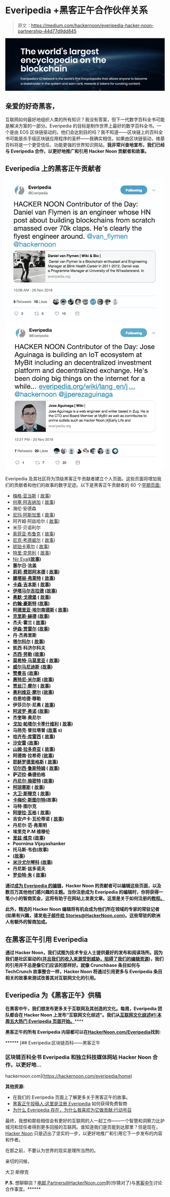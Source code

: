 # Everipedia +黑客正午合作伙伴关系

> 原文：<https://medium.com/hackernoon/everipedia-hacker-noon-partnership-44d77d9dd845>

![](img/10eabf0549b0b8e4490b1e516e7882a1.png)

## 亲爱的好奇黑客，

互联网如何最好地组织人类的所有知识？我没有答案，但下一代数字百科全书可能是解决方案的一部分。Everipedia 的目标是制作世界上最好的数字百科全书。一个是由 EOS 区块链驱动的。他们会达到目的吗？我不知道——区块链上的百科全书可能是杀手级区块链应用程序的圣杯——我确实相信，如果由区块链驱动，维基百科将是一个更受信任、功能更强的世界知识网站。**我非常兴奋地宣布，我们已经与 Everipedia 合作，以更好地推广和引用 Hacker Noon 贡献者和故事。**

## Everipedia 上的黑客正午贡献者

![](img/d4f30c90c9bbcf8c8514d71723eba81d.png)![](img/fb3b1b851604b09f4c0ffaad30697d1c.png)

Everipedia 及其社区将为顶级黑客正午贡献者建立个人页面。这些页面将增加我们的贡献者和他们的故事的数字足迹。以下是黑客正午贡献者的 60 个[早期页面:](https://everipedia.org/wiki/lang_en/list-of-hacker-noon-contributing-writers/)

*   [梅格·亚当斯](https://everipedia.org/wiki/lang_en/meg-adams/) ( [故事](https://hackernoon.com/@megkadams))
*   [何塞·阿吉纳加](https://everipedia.org/wiki/lang_en/jose-aguinaga/) ( [故事](https://hackernoon.com/@jjperezaguinaga))
*   海伦·安德森
*   [尼玛·阿斯加里](https://everipedia.org/wiki/lang_en/nima-asghari/) ( [故事](https://hackernoon.com/@insideNiMA))
*   阿齐姆·阿兹哈尔 ( [故事](https://hackernoon.com/@azeem))
*   米莎·贝诺利尔
*   [索菲亚·布鲁克](https://everipedia.org/wiki/lang_en/sophia-brooke/) ( [故事](https://hackernoon.com/@sophia.m.brooke))
*   [尼克·考德威尔](https://everipedia.org/wiki/lang_en/nick-caldwell/) ( [故事](https://hackernoon.com/@nickcaldwell))
*   [琥珀卡塞尔](https://everipedia.org/wiki/lang_en/amber-cazzell/) ( [故事](https://hackernoon.com/@ambercazzell))
*   [特里·克劳利](https://everipedia.org/wiki/lang_en/terry-crowley/) ( [故事](https://hackernoon.com/@terrycrowley))
*   [Nir Eyal](https://everipedia.org/wiki/QmWyMgWsvibX1UHJ2CeYQsmMYb5e6buWQMC5gNuurzHXab/)**([故事](https://hackernoon.com/@nireyal))**
*   **塞尔日·法盖**
*   **[莉莉·费耶阿本德](https://everipedia.org/wiki/lang_en/lili-feyerabend/) ( [故事](https://hackernoon.com/@Lililashka))**
*   **[娜塔丽·弗莱特](https://everipedia.org/wiki/lang_en/natalie-fratto/) ( [故事](https://hackernoon.com/@nataliefratto))**
*   **[卡森·吉本斯](https://everipedia.org/wiki/lang_en/carson-gibbons/) ( [故事](https://hackernoon.com/@carsoncgibbons))**
*   **[伊塔马尔吉拉德](https://everipedia.org/wiki/QmTNCAmNLPiisYrwt3pBkB26DB7DnY1R5mUgeMBQ7KcdZw/) [(故事](https://hackernoon.com/@itamargilad))**
*   **[奥默·戈德堡](https://everipedia.org/wiki/QmVs1LW1qiMWFqQ6f6XLpgquxgw7MbxTQ9Me56ij2V7ShK/) ( [故事](https://hackernoon.com/@omergoldberg))**
*   **[约翰·豪斯特](https://everipedia.org/wiki/QmYywmeenJBCAdgYtXCiTYTn4rcJRudcawtzimLDWK5QDM/) [(故事](https://hackernoon.com/@johngreathouse))**
*   **[阿德里亚·埃尔南德斯](https://everipedia.org/wiki/lang_en/adri%C3%A0-hern%C3%A1ndez/) ( [故事](https://hackernoon.com/@hc_adria))**
*   **[克里斯·赫德](https://everipedia.org/wiki/QmPP8dvsb6brHkPVD8ZbRJBF22XYTsNrEppJC9SM8zkXNS/) [(故事](https://hackernoon.com/@ChrisHerd))**
*   **杰夫·霍兰 ( [故事](https://hackernoon.com/@jeffhollan))**
*   **[伊森·贾雷尔](https://everipedia.org/wiki/QmRA16R5nver8yhspjevUqHuCWTtNqyqEq1CiFXpTppjir/) [(故事](https://hackernoon.com/@ethan.jarrell))**
*   **丹·杰弗里斯**
*   **[塔尔科尔](https://everipedia.org/wiki/lang_en/tal-kol/) ( [故事](https://hackernoon.com/@talkol))**
*   **凯西·科济尔科夫**
*   **[杰西·劳勒](https://everipedia.org/wiki/QmaAaD4oWsi7ZVmWpdUDNkRGeYoKeXoN2y9CSbxD9FjwWB/) [(故事](https://hackernoon.com/@Lawlerpalooza))**
*   **[莫希特·马莫里亚](https://everipedia.org/wiki/QmYZSg7FFfadXbcniAg7DHNARW7hPybUtDEBzZQHvwjZnS/) ( [故事](https://hackernoon.com/@mohitmamoria))**
*   **[威尔马尼迪斯](https://everipedia.org/wiki/QmbBuTej2Wq7q8rKC9mZZZaAreCCirFiDRnU16QPrXS14M/) [(故事](https://hackernoon.com/@willmanidis))**
*   **[赞曼吉](https://everipedia.org/wiki/Qmd4LEJsKqHmifrUedzCGAipX6iyNsop3KyWznn2sxActG/) [(故事](https://hackernoon.com/@zainmanji))**
*   **[惠特尼·米尔斯](https://everipedia.org/wiki/QmZ4SdDKA71EFQN6Mjso9gqnibFCtSJe5Ln9FfvL8YmFRV/) [(故事](https://everipedia.org/wiki/lang_en/whitney-meers/))**
*   **[贾丝汀·摩尔](https://everipedia.org/wiki/QmPoNYhW1tNtFZ4C2HE6p23VCfpu7BeQKZGHuKXUDkEZmN/) ( [故事](https://hackernoon.com/@justinemoore_85088))**
*   **[奥利维亚·摩尔](https://everipedia.org/wiki/QmcinfpU3iqMfA2FtrG16hJridyXnbAsB1HRFfRrib81Qo/) [(故事](https://hackernoon.com/@justinemoore_85088))**
*   **伯恩哈德·穆勒**
*   **伊莎贝尔·尼奥 ( [故事](https://hackernoon.com/@eisabai))**
*   **[阿波罗·奥诺](https://everipedia.org/wiki/QmVUshUoaf1MrgP8qkomSwpGrdDP2rJVKyPEuUCA4wFSds/) [(故事](https://hackernoon.com/@AAO888))**
*   **杰奎琳·奥尼尔**
*   **[戈加·帕塔尔卡季什维利](https://everipedia.org/wiki/QmV623P6a3NJSALMxBywb6HXE5w2eV232eMdU7biBYeK3b/) ( [故事](https://hackernoon.com/@ent1c3d))**
*   **马扬克·普拉塔普 [(故事](https://hackernoon.com/@mayankpratapeb) s)**
*   **[哈齐布·库雷西](https://everipedia.org/wiki/lang_en/haseeb-qureshi/) ( [故事](https://hackernoon.com/@hosseeb))**
*   **[沙安雷](https://everipedia.org/wiki/QmTDBaT6KZG8QWUsModKkWpdvo3U6aik4SEL4e3rS4SnD7/) [(故事](https://hackernoon.com/@shaanray))**
*   **[山姆·拉多奇亚](https://everipedia.org/wiki/QmWQr8nYBRoPaxAnoukZiLEG4Bwku8AKTLyV663gFKGUzq/) ( [故事](https://hackernoon.com/@iamsamsterdam))**
*   **阿德南·拉希奇 [(故事](https://hackernoon.com/@adnanrahic))**
*   **[耶稣罗德里格斯](https://everipedia.org/wiki/QmQiMiqgRi7pwGrswp4r8GozbjHgLU9PnEgMyi39eYWfDs/) ( [故事](https://hackernoon.com/@jrodthoughts))**
*   **[切尔西·鲁斯特姆](https://everipedia.org/wiki/lang_en/chelsea-rustrum/) ( [故事](https://hackernoon.com/@shareablelife))**
*   **萨迈拉·桑德伯格**
*   **[丹尼尔·施密特](https://everipedia.org/wiki/QmbFSgRBzfqcvy3TaasGtRMsKhttLDKwx9WF2u2ca5oLH7/) [(故事](https://hackernoon.com/@danielfschmidt))**
*   **[阿琼塞斯](https://everipedia.org/wiki/QmeQ6B4a1e3m7dwwnMQ6dLR2CoRzXLn5yYJ6ZraPNLmkgn/) ( [故事](https://hackernoon.com/@arjunsethi))**
*   **[大卫·斯穆克](https://everipedia.org/wiki/lang_en/david-smooke/) ( [故事](http://hackernoon.com/@davidsmooke))**
*   **[卡梅伦·斯图尔特](https://everipedia.org/wiki/QmaThZTw5G9g8wuLWUWtSdT61FxTjvycr8VQXhRbdHH8cY/)(故事)**
*   **马特·图尔克**
*   **[阿提拉·瓦格](https://everipedia.org/wiki/QmUGmhPciSDLD6VBNVQ7eCkqxNqXLDMj65B5mSQdd15Gnp/) ( [故事](https://hackernoon.com/@attilavago))**
*   **吉安卢卡·瓦伦蒂诺 ( [故事](https://hackernoon.com/@luckyvalentini))**
*   **丹尼尔·范·弗莱明**
*   **埃里克 P.M 维穆伦**
*   **[里兹·维克](https://everipedia.org/wiki/QmPCy5pEeK7cPZ5Bv4iLe1md5BY4fJsSw2MYuQgAN1FdwP/) [(故事](https://hackernoon.com/@rizstanford))**
*   **Poornima Vijayashanker**
*   **托马斯·韦伯(故事)**
*   **[(故事](https://hackernoon.com/@kazup))**
*   **[米沙尤尔琴科](https://everipedia.org/wiki/QmSG7TkSHPqUYTm1HT5MCezNKa9MPuXGS19rNzvjWk6p3H/) [(故事](https://hackernoon.com/@mishablog))**
*   **丹尼斯·兹多诺夫**
*   **[罗伯特·朱](https://everipedia.org/wiki/QmfEmbB4ujGs1jzT9znPeHEnBwrycL1RUEdi2BNmeJwLzV/) ( [故事](https://hackernoon.com/@robzhu))**

**通过[成为 Everipedia 的编辑](https://hackernoon.com/hacker-noon-contributors-here-is-how-to-get-free-iq-when-you-sign-up-for-everipedia-aaccd8e83483)，Hacker Noon 的贡献者可以编辑这些页面，以及数百万其他他们感兴趣的主题。当你注册成为 Everipedia 的编辑时，你将获得一笔小小的智商奖金，这将有助于在网站上发表文章。这里是关于如何注册的[教程。](https://hackernoon.com/hacker-noon-contributors-here-is-how-to-get-free-iq-when-you-sign-up-for-everipedia-aaccd8e83483)**

**此外，精选的 Hacker Noon 编辑将有机会成为他们所在领域的专家的常驻记者(如果有兴趣，请发[电子邮件给 Stories@HackerNoon.com](mailto:stories@hackernoon.com))。这些常驻的欧洲人有额外的智商加成。**

## **在黑客正午引用 Everipedia**

**通过 Hacker Noon，我们试图为技术专业人士提供最好的发布和阅读场所。因为我们是社区驱动的([并且我们的收入来源受到威胁，阻碍了我们的编辑资源](https://www.startengine.com/hackernoon))，我们的引用并不总是像它们应该的那样好。就像 Crunchbase 条目如何与 TechCrunch 故事整合一样，Hacker Noon 将通过引用更多与 Everipedia 条目相关的故事来测试改善其对互联网文化的引用。**

## **Everipedia 为《黑客正午》供稿**

**在黑客中午，我们想发布更多关于互联网及其创造的文化。每周，Everipedia 团队都会在 Hacker Noon 上发布“互联网文化综述”。我们从**[**互联网文化综述#1:本周五大热门 Everipedia 页面开始。**](https://hackernoon.com/everipedia-culture-roundup-1-top-five-trending-pages-of-the-week-3f788c01e085)****

******黑客正午的所有 Everipedia 内容都可以在[HackerNoon.com/Everipedia](https://hackernoon.com/everipedia)找到:******

******[](https://hackernoon.com/everipedia/home) [## Everipedia:区块链百科——黑客正午

### 区块链百科全书 Everipedia 和独立科技媒体网站 Hacker Noon 合作，以更好地…

hackernoon.com](https://hackernoon.com/everipedia/home) 

**其他资源:**

*   在我们的 Everipedia 页面上了解更多关于黑客正午的故事。
*   [黑客正午投稿人:这里是注册 Everipedia](https://hackernoon.com/hacker-noon-contributors-here-is-how-to-get-free-iq-when-you-sign-up-for-everipedia-aaccd8e83483) 如何获得免费智商
*   [为什么 Everipedia 存在，为什么我喜欢为它做贡献:行动号召](https://hackernoon.com/why-everipedia-exists-and-why-i-enjoy-contributing-to-it-a-call-to-action-10a53e32d11b)

最终，我想和那些相信会有更好的互联网的人一起工作——一个智慧和洞察力比护城河和现任者得到更多回报的互联网。谁知道我们是否能到达那里？但是现在， [Hacker Noon](http://hackernoon.com) 只是迈出了坚实的一步，以更好地推广和引用它下一步发布的内容和作者。

在那之前，不要认为世界的现实是理所当然的。

亲切的问候，

大卫·斯穆克

**P.S.** 想聊聊店？[电邮 Partners@HackerNoon.com](mailto:partners@hackernoon.com)到(你猜对了)与[黑客中午](http://hackernoon.com)讨论合作事宜。******